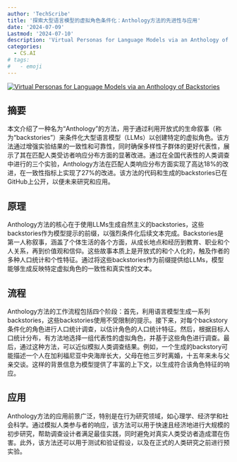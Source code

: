```yaml
---
author: 'TechScribe'
title: '探索大型语言模型的虚拟角色条件化：Anthology方法的先进性与应用'
date: '2024-07-09'
Lastmod: '2024-07-10'
description: 'Virtual Personas for Language Models via an Anthology of Backstories'
categories:
  - CS.AI
# tags:
#   - emoji
---
```


[![Virtual Personas for Language Models via an Anthology of Backstories](https://arxiv-research-1301205113.cos.ap-guangzhou.myqcloud.com/images/2407.06576v1.pdf_0.jpg)](https://arxiv.org/abs/2407.06576v1)

## 摘要

本文介绍了一种名为“Anthology”的方法，用于通过利用开放式的生命叙事（称为“backstories”）来条件化大型语言模型（LLMs）以创建特定的虚拟角色。该方法通过增强实验结果的一致性和可靠性，同时确保多样性子群体的更好代表性，展示了其在匹配人类受访者响应分布方面的显著改进。通过在全国代表性的人类调查中进行的三个实验，Anthology方法在匹配人类响应分布方面实现了高达18%的改进，在一致性指标上实现了27%的改进。该方法的代码和生成的backstories已在GitHub上公开，以便未来研究和应用。<!--more-->

## 原理

Anthology方法的核心在于使用LLMs生成自然主义的backstories，这些backstories作为模型提示的前缀，以强烈条件化后续文本完成。Backstories是第一人称叙事，涵盖了个体生活的各个方面，从成长地点和经历到教育、职业和个人关系，再到价值观和信仰。这些故事本质上是开放式的和个人化的，触及作者的多种人口统计和个性特征。通过将这些backstories作为前缀提供给LLMs，模型能够生成反映特定虚拟角色的一致性和真实性的文本。

## 流程

Anthology方法的工作流程包括四个阶段：首先，利用语言模型生成一系列backstories，这些backstories使用不受限制的提示。接下来，对每个backstory条件化的角色进行人口统计调查，以估计角色的人口统计特征。然后，根据目标人口统计分布，有方法地选择一组代表性的虚拟角色，并基于这些角色进行调查。最后，通过这种方法，可以近似模拟人类调查结果。例如，一个生成的backstory可能描述一个人在加利福尼亚中央海岸长大，父母在他三岁时离婚，十五年来未与父亲交谈。这样的背景信息为模型提供了丰富的上下文，以生成符合该角色特征的响应。

## 应用

Anthology方法的应用前景广泛，特别是在行为研究领域，如心理学、经济学和社会科学。通过模拟人类参与者的响应，该方法可以用于快速且经济地进行大规模的初步研究，帮助调查设计者满足最佳实践，同时避免对真实人类受访者造成潜在伤害。此外，该方法还可以用于测试和验证假设，以及在正式的人类研究之前进行预实验。